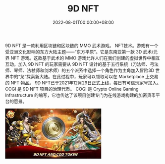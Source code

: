 ﻿---
title: "9D NFT"
description: "东南亚首个基于币安智能链（BSC）的3D武术/元界NFT游戏已准备好加入该领域。"
date: 2022-08-01T00:00:00+08:00
lastmod: 2022-08-01T00:00:00+08:00
draft: false
authors: ["crazyxuanshao"]
featuredImage: "9d-nft.png"
tags: ["NFT Games","9D NFT"]
categories: ["nfts"]
nfts: ["NFT Games"]
blockchain: "BSC"
website: "https://9dnft.com/"
twitter: "https://mobile.twitter.com/9dnft"
discord: ""
telegram: "https://t.me/Official_9DNFT"
github: "https://github.com/topics/nft-game"
youtube: ""
twitch: ""
facebook: "https://www.facebook.com/9DNFT/"
instagram: "https://www.instagram.com/9tales.nft/"
reddit: ""
medium: "https://medium.com/@9dnft"
steam: ""
gitbook: ""
googleplay: ""
appstore: "https://apps.apple.com/us/app/9dnft-mobile/id1592241683"
status: "Live"
weight: 
lightgallery: true
toc: true
pinned: false
recommend: false
recommend1: false
---
<p>9D NFT 是一款利用区块链和区块链的 MMO 武术游戏。 NFT技术。游戏有一个受亚洲文化影响的东方大陆主题——“东方平原”。它是东南亚第一款 3D 武术/元界 NFT 游戏。这款基于武术的 MMO 游戏允许人们在我们创建的虚拟世界中相互互动。加入 9D NFT 的玩家需要从 9D NFT 设计的基于五行系统（刀法师、弓法师、琴师、法杖师和剑术师）的五个派系中选择一个角色作为主角加入冒险3D 世界中的“龙”探索新大陆。在此过程中，玩家可以领取可以在 Marketplace 上交易的 NFT 物品。 9D NFT已于2021年12月29日正式上线，每日有可信玩家号加入。 COGI 是 9D NFT 项目的治理代币。 COGI 是 Crypto Online Gaming Infrastructure 的缩写，它也传达了该项目创建专门为在线游戏构建的加密货币平台的愿景。</p>





![hxh](hxh.png)